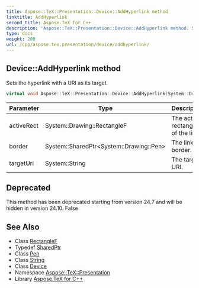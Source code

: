 ```yaml
---
title: Aspose::TeX::Presentation::Device::AddHyperlink method
linktitle: AddHyperlink
second_title: Aspose.TeX for C++
description: 'Aspose::TeX::Presentation::Device::AddHyperlink method. Sets the hyperlink with a URI as its target in C++.'
type: docs
weight: 200
url: /cpp/aspose.tex.presentation/device/addhyperlink/
---
```

## Device::AddHyperlink method


Sets the hyperlink with a URI as its target.

```cpp
virtual void Aspose::TeX::Presentation::Device::AddHyperlink(System::Drawing::RectangleF activeRect, System::SharedPtr<System::Drawing::Pen> border, System::String targetUri)=0
```


| Parameter | Type | Description |
| --- | --- | --- |
| activeRect | System::Drawing::RectangleF | The active rectangle of the link. |
| border | System::SharedPtr\<System::Drawing::Pen\> | The link border. |
| targetUri | System::String | The target URI. |

## Deprecated
This method has been deprecated starting from version 24.7 and will be hidden in version 24.10. False 

## See Also

* Class [RectangleF](../../../system.drawing/rectanglef/)
* Typedef [SharedPtr](../../../system/sharedptr/)
* Class [Pen](../../../system.drawing/pen/)
* Class [String](../../../system/string/)
* Class [Device](../)
* Namespace [Aspose::TeX::Presentation](../../)
* Library [Aspose.TeX for C++](../../../)

